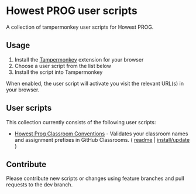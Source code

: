 # Howest PROG user scripts

A collection of tampermonkey user scripts for Howest PROG.

## Usage

1. Install the [Tampermonkey](https://www.tampermonkey.net/) extension for your browser
2. Choose a user script from the list below
3. Install the script into Tampermonkey

When enabled, the user script will activate you visit the relevant URL(s) in your browser.

## User scripts

This collection currently consists of the following user scripts:

+ [Howest Prog Classroom Conventions](https://github.com/howest-gp/howest-user-scripts/tree/master/classroom-conventions) - Validates your classroom names and assignment prefixes in GitHub Classrooms. ( [readme](https://github.com/howest-gp/howest-user-scripts/blob/master/classroom-conventions/README.md) | [install/update](https://raw.githubusercontent.com/howest-gp/howest-user-scripts/master/classroom-conventions/howest-prog-classroom-conventions.user.js) )


## Contribute

Please contribute new scripts or changes using feature branches and pull requests to the dev branch.